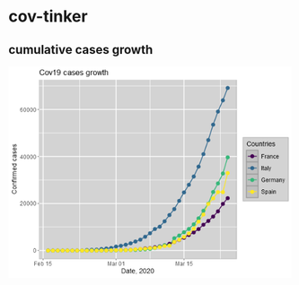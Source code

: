 # cov-tinker

## cumulative cases growth 
![Cumulative growth](https://raw.githubusercontent.com/seninp-bioinfo/cov-tinker/master/figures/total_growth.png)